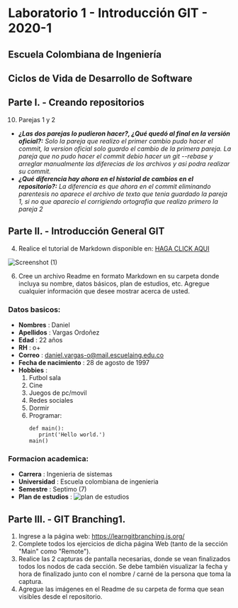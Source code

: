 # Laboratorio 1 - Introducción GIT - 2020-1
## Escuela Colombiana de Ingeniería
## Ciclos de Vida de Desarrollo de Software
## Parte I. - Creando repositorios
10. Parejas 1 y 2
   - **_¿Las dos parejas lo pudieron hacer?, ¿Qué quedó al final en la versión oficial?:_** _Solo la pareja que realizo el primer cambio pudo
   hacer el commit, la version oficial solo guardo el cambio de la primera pareja.
   La pareja que no pudo hacer el commit debio hacer un git --rebase y arreglar manualmente las diferecias de los archivos y asi podra 
   realizar su commit._
   - **_¿Qué diferencia hay ahora en el historial de cambios en el repositorio?:_** _La diferencia es que ahora en el commit eliminando parentesis
   no aparece el archivo de texto que tenia guardado la pareja 1, si no que aparecio el corrigiendo ortografia que realizo primero la 
   pareja 2_
## Parte II. - Introducción General GIT
4. Realice el tutorial de Markdown disponible en: [HAGA CLICK AQUI](https://commonmark.org/help/tutorial/)

![Screenshot (1)](https://user-images.githubusercontent.com/50029247/72534611-1ab21a00-3845-11ea-8650-cdef0434b0b9.png)

6. Cree un archivo Readme en formato Markdown en su carpeta donde incluya su nombre, datos básicos, plan de estudios, etc. Agregue cualquier información que desee mostrar acerca de usted.

  ### Datos basicos:
   * **Nombres** : Daniel
   * **Apellidos** : Vargas Ordoñez
   * **Edad** : 22 años
   * **RH** : o+
   * **Correo** : daniel.vargas-o@mail.escuelaing.edu.co
   * **Fecha de nacimiento** : 28 de agosto de 1997
   * **Hobbies** :
     1. Futbol sala
     2. Cine
     3. Juegos de pc/movil
     4. Redes sociales
     5. Dormir
     6. Programar:
         ```
         def main():
            print('Hello world.')
         main()
         ```    
  ### Formacion academica:
   * **Carrera** : Ingenieria de sistemas
   * **Universidad** : Escuela colombiana de ingenieria
   * **Semestre** : Septimo (7)
   * **Plan de estudios** : ![plan de estudios](https://user-images.githubusercontent.com/50029247/72921357-1b512180-3d19-11ea-9e64-dff0d815ca4e.png)
   ## Parte III. - GIT Branching1. 
   1. Ingrese a la página web: https://learngitbranching.js.org/
   2. Complete todos los ejercicios de dicha página Web (tanto de la sección "Main" como "Remote").
   3. Realice las 2 capturas de pantalla necesarias, donde se vean finalizados todos los nodos de cada sección. Se debe también visualizar la fecha y hora de finalizado junto con el nombre / carné de la persona que toma la captura.
   4. Agregue las imágenes en el Readme de su carpeta de forma que sean visibles desde el repositorio.
